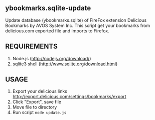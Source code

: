 ybookmarks.sqlite-update
------------------------
Update database (ybookmarks.sqlite) of FireFox extension Delicious Bookmarks by AVOS System Inc.
This script get your bookmarks from delicious.com exported file and imports to Firefox.

REQUIREMENTS
------------
1. Node.js (http://nodejs.org/download/)
2. sqlite3 shell (http://www.sqlite.org/download.html)

USAGE
-----
1. Export your delicious links http://export.delicious.com/settings/bookmarks/export
2. Click "Export", save file
3. Move file to directory
4. Run script `node update.js`